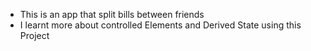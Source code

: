 - This is an app that split bills between friends
- I learnt more about controlled Elements and Derived State using this Project
